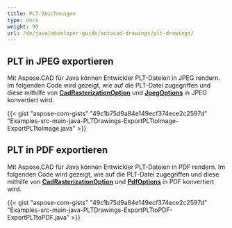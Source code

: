 ```yaml
---
title: PLT-Zeichnungen
type: docs
weight: 90
url: /de/java/developer-guide/autocad-drawings/plt-drawings/
---
```


## **PLT in JPEG exportieren**

Mit Aspose.CAD für Java können Entwickler PLT-Dateien in JPEG rendern. Im folgenden Code wird gezeigt, wie auf die PLT-Datei zugegriffen und diese mithilfe von [**CadRasterizationOption**](https://reference.aspose.com/cad/java/com.aspose.cad.imageoptions/CadRasterizationOptions) und [**JpegOptions**](https://reference.aspose.com/cad/java/com.aspose.cad.imageoptions/JpegOptions) in JPEG konvertiert wird.

{{< gist "aspose-com-gists" "49c1b75d9a84e149ecf374ece2c2597d" "Examples-src-main-java-PLTDrawings-ExportPLTtoImage-ExportPLTtoImage.java" >}}

## **PLT in PDF exportieren**

Mit Aspose.CAD für Java können Entwickler PLT-Dateien in PDF rendern. Im folgenden Code wird gezeigt, wie auf die PLT-Datei zugegriffen und diese mithilfe von [**CadRasterizationOption**](https://reference.aspose.com/cad/java/com.aspose.cad.imageoptions/CadRasterizationOptions) und [**PdfOptions**](https://reference.aspose.com/cad/java/com.aspose.cad.imageoptions/PdfOptions) in PDF konvertiert wird.

{{< gist "aspose-com-gists" "49c1b75d9a84e149ecf374ece2c2597d" "Examples-src-main-java-PLTDrawings-ExportPLTtoPDF-ExportPLTtoPDF.java" >}}
